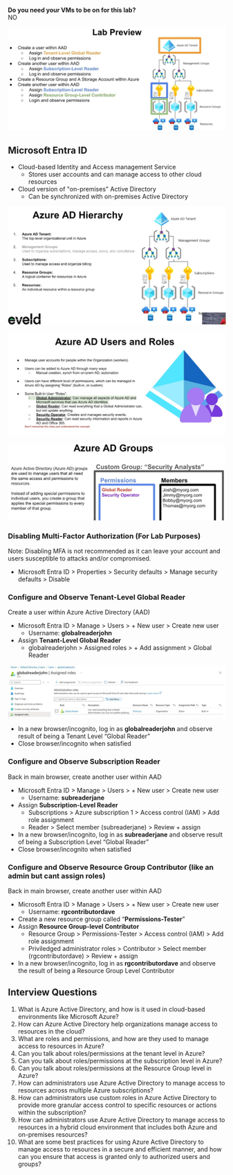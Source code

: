 **Do you need your VMs to be on for this lab?**  
NO

![|700](images/250204T07-24-10-w5nf21.jpg)

## Microsoft Entra ID
- Cloud-based Identity and Access management Service
	- Stores user accounts and can manage access to other cloud resources
- Cloud version of "on-premises" Active Directory
	- Can be synchronized with on-premises Active Directory

![|700](images/250204T07-17-57-lp2xfk.jpg)

![|700](images/250204T07-18-57-ebo0ki.jpg)

![|700](images/250204T07-21-48-u508d9.jpg)

### Disabling Multi-Factor Authorization (For Lab Purposes)
Note: Disabling MFA is not recommended as it can leave your account and users susceptible to attacks and/or compromised.
- Microsoft Entra ID > Properties > Security defaults > Manage security defaults > Disable
### Configure and Observe Tenant-Level Global Reader
Create a user within Azure Active Directory (AAD)
- Microsoft Entra ID > Manage > Users > + New user > Create new user
	- Username: **globalreaderjohn**
- Assign **Tenant-Level Global Reader**
	- globalreaderjohn > Assigned roles > + Add assignment > Global Reader  

![|700](images/250206T18-33-42-ygrwpp.jpg)  

- In a new browser/incognito, log in as **globalreaderjohn** and observe result of being a Tenant Level “Global Reader” 
- Close browser/incognito when satisfied

### Configure and Observe Subscription Reader
Back in main browser, create another user within AAD
- Microsoft Entra ID > Manage > Users > + New user > Create new user
	- Username: **subreaderjane**
- Assign **Subscription-Level Reader** 
	- Subscriptions > Azure subscription 1 > Access control (IAM) > Add role assignment
	- Reader > Select member (subreaderjane) > Review + assign
- In a new browser/incognito, log in as **subreaderjane** and observe result of being a Subscription Level “Global Reader”
- Close browser/incognito when satisfied

### Configure and Observe Resource Group Contributor (like an admin but cant assign roles)
Back in main browser, create another user within AAD
- Microsoft Entra ID > Manage > Users > + New user > Create new user
	- Username: **rgcontributordave**
- Create a new resource group called “**Permissions-Tester**”
- Assign **Resource Group-level Contributor**
	- Resource Group > Permissions-Tester > Access control (IAM) > Add role assignment
	- Priviledged administrator roles > Contributor > Select member (rgcontributordave) > Review + assign
- In a new browser/incognito, log in as **rgcontributordave** and observe the result of being a Resource Group Level Contributor

## Interview Questions
1. What is Azure Active Directory, and how is it used in cloud-based environments like Microsoft Azure?
2. How can Azure Active Directory help organizations manage access to resources in the cloud?
3. What are roles and permissions, and how are they used to manage access to resources in Azure?
4. Can you talk about roles/permissions at the tenant level in Azure?
5. Can you talk about roles/permissions at the subscription level in Azure?
6. Can you talk about roles/permissions at the Resource Group level in Azure?
7. How can administrators use Azure Active Directory to manage access to resources across multiple Azure subscriptions?
8. How can administrators use custom roles in Azure Active Directory to provide more granular access control to specific resources or actions within the subscription?
9. How can administrators use Azure Active Directory to manage access to resources in a hybrid cloud environment that includes both Azure and on-premises resources?
10. What are some best practices for using Azure Active Directory to manage access to resources in a secure and efficient manner, and how can you ensure that access is granted only to authorized users and groups? 